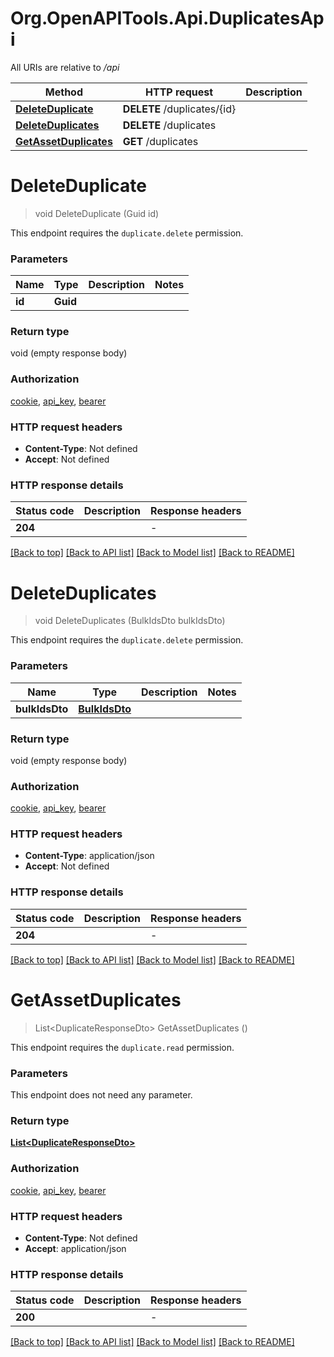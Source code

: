 # Org.OpenAPITools.Api.DuplicatesApi

All URIs are relative to */api*

| Method | HTTP request | Description |
|--------|--------------|-------------|
| [**DeleteDuplicate**](DuplicatesApi.md#deleteduplicate) | **DELETE** /duplicates/{id} |  |
| [**DeleteDuplicates**](DuplicatesApi.md#deleteduplicates) | **DELETE** /duplicates |  |
| [**GetAssetDuplicates**](DuplicatesApi.md#getassetduplicates) | **GET** /duplicates |  |

<a id="deleteduplicate"></a>
# **DeleteDuplicate**
> void DeleteDuplicate (Guid id)



This endpoint requires the `duplicate.delete` permission.


### Parameters

| Name | Type | Description | Notes |
|------|------|-------------|-------|
| **id** | **Guid** |  |  |

### Return type

void (empty response body)

### Authorization

[cookie](../README.md#cookie), [api_key](../README.md#api_key), [bearer](../README.md#bearer)

### HTTP request headers

 - **Content-Type**: Not defined
 - **Accept**: Not defined


### HTTP response details
| Status code | Description | Response headers |
|-------------|-------------|------------------|
| **204** |  |  -  |

[[Back to top]](#) [[Back to API list]](../../README.md#documentation-for-api-endpoints) [[Back to Model list]](../../README.md#documentation-for-models) [[Back to README]](../../README.md)

<a id="deleteduplicates"></a>
# **DeleteDuplicates**
> void DeleteDuplicates (BulkIdsDto bulkIdsDto)



This endpoint requires the `duplicate.delete` permission.


### Parameters

| Name | Type | Description | Notes |
|------|------|-------------|-------|
| **bulkIdsDto** | [**BulkIdsDto**](BulkIdsDto.md) |  |  |

### Return type

void (empty response body)

### Authorization

[cookie](../README.md#cookie), [api_key](../README.md#api_key), [bearer](../README.md#bearer)

### HTTP request headers

 - **Content-Type**: application/json
 - **Accept**: Not defined


### HTTP response details
| Status code | Description | Response headers |
|-------------|-------------|------------------|
| **204** |  |  -  |

[[Back to top]](#) [[Back to API list]](../../README.md#documentation-for-api-endpoints) [[Back to Model list]](../../README.md#documentation-for-models) [[Back to README]](../../README.md)

<a id="getassetduplicates"></a>
# **GetAssetDuplicates**
> List&lt;DuplicateResponseDto&gt; GetAssetDuplicates ()



This endpoint requires the `duplicate.read` permission.


### Parameters
This endpoint does not need any parameter.
### Return type

[**List&lt;DuplicateResponseDto&gt;**](DuplicateResponseDto.md)

### Authorization

[cookie](../README.md#cookie), [api_key](../README.md#api_key), [bearer](../README.md#bearer)

### HTTP request headers

 - **Content-Type**: Not defined
 - **Accept**: application/json


### HTTP response details
| Status code | Description | Response headers |
|-------------|-------------|------------------|
| **200** |  |  -  |

[[Back to top]](#) [[Back to API list]](../../README.md#documentation-for-api-endpoints) [[Back to Model list]](../../README.md#documentation-for-models) [[Back to README]](../../README.md)

